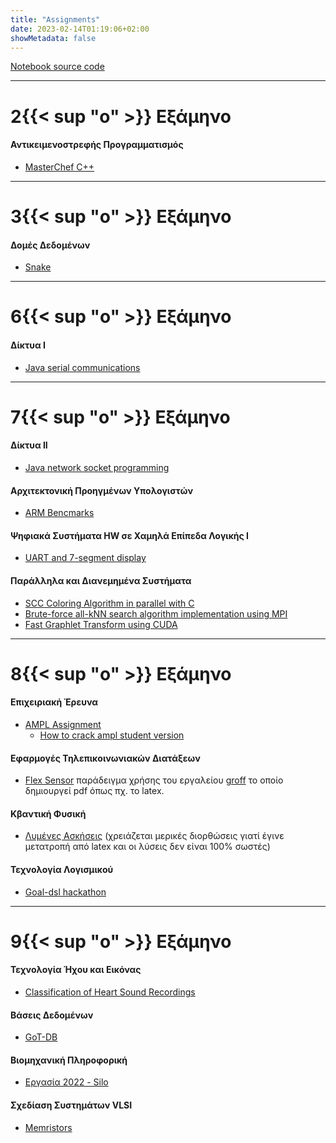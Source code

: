 ```yaml
---
title: "Assignments"
date: 2023-02-14T01:19:06+02:00
showMetadata: false
---
```


[Notebook source code](https://github.com/johnstef99/notebook)

---------

2{{< sup "ο" >}} Εξάμηνο
=============

#### Αντικειμενοστρεφής Προγραμματισμός
* [MasterChef C++](https://github.com/johnstef99/oop-auth)

---------

3{{< sup "ο" >}} Εξάμηνο
=============

#### Δομές Δεδομένων
* [Snake](https://github.com/johnstef99/data_structures_auth)

---------

6{{< sup "ο" >}} Εξάμηνο
=============

#### Δίκτυα Ι
* [Java serial communications ](https://github.com/johnstef99/ithakiJavaSerialCommunication)

---------

7{{< sup "ο" >}} Εξάμηνο
=============

#### Δίκτυα ΙΙ
* [Java network socket programming](https://github.com/johnstef99/networks_2)

#### Αρχιτεκτονική Προηγμένων Υπολογιστών
* [ARM Bencmarks](https://github.com/johnstef99/computer_architecture)

#### Ψηφιακά Συστήματα HW σε Χαμηλά Επίπεδα Λογικής Ι
* [UART and 7-segment display](https://github.com/johnstef99/hw1-auth)

#### Παράλληλα και Διανεμημένα Συστήματα
* [SCC Coloring Algorithm in parallel with C](https://github.com/johnstef99/scc_madness)
* [Brute-force all-kNN search algorithm implementation using MPI](https://github.com/johnstef99/mpi-nextdoor)
* [Fast Graphlet Transform using CUDA](https://github.com/johnstef99/fglt_aorl)

---------

8{{< sup "ο" >}} Εξάμηνο
=============

#### Επιχειριακή Έρευνα
* [AMPL Assignment](operational_research)
  * [How to crack ampl student version](/posts/crack-ampl)

#### Εφαρμογές Τηλεπικοινωνιακών Διατάξεων
* [Flex Sensor](https://github.com/johnstef99/groff-examples/tree/master/flex_sensor_pdf)
  παράδειγμα χρήσης του εργαλείου [groff](https://www.gnu.org/software/groff/)
  το οποίο δημιουργεί pdf όπως πχ. το latex.

#### Κβαντική Φυσική
* [Λυμένες Ασκήσεις](quantum_physics)
(χρειάζεται μερικές διορθώσεις γιατί έγινε μετατροπή από latex και οι λύσεις δεν
είναι 100% σωστές)

#### Τεχνολογία Λογισμικού
* [Goal-dsl hackathon](https://github.com/johnstef99/goal-dsl-hackathon)

---------

9{{< sup "ο" >}} Εξάμηνο
=============

#### Τεχνολογία Ήχου και Εικόνας
* [Classification of Heart Sound Recordings](https://github.com/johnstef99/tech_of_sound_and_image)

#### Βάσεις Δεδομένων
* [GoT-DB](https://github.com/johnstef99/GoT-db-auth)

#### Βιομηχανική Πληροφορική
* [Εργασία 2022 - Silo](https://drive.google.com/drive/folders/1oSPkj8ns8Ju46sB1Oqd6e721F65jyWk4?usp=sharing)

#### Σχεδίαση Συστημάτων VLSI
* [Memristors](memristors.pdf)
